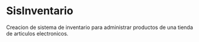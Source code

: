 # SisInventario

Creacion de sistema de inventario para administrar productos de una tienda de articulos electronicos.
